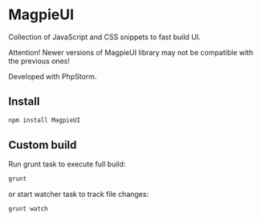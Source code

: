MagpieUI
=======

Collection of JavaScript and CSS snippets to fast build UI.

Attention! Newer versions of MagpieUI library may not be compatible with the previous ones!

Developed with PhpStorm.

## Install

```sh
npm install MagpieUI
```

## Custom build

Run grunt task to execute full build:
```sh
grunt
```
or start watcher task to track file changes:
```sh
grunt watch
```